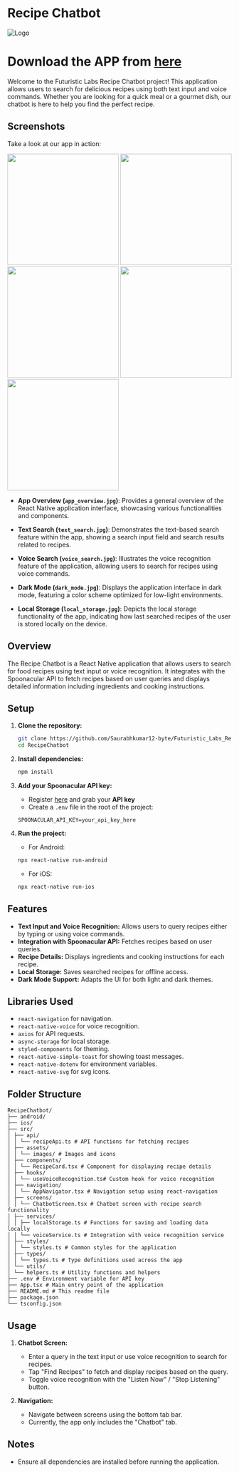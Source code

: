 # Recipe Chatbot

![Logo](https://static.wixstatic.com/media/c19454_13483078c1a04cd5aa4e9e7e619c41aa~mv2.png/v1/fill/w_336,h_61,al_c,q_85,usm_0.66_1.00_0.01,enc_auto/Horizontal%20logo.png)

# Download the APP from [here](https://drive.google.com/file/d/13O1PxL_6Q9LiLJ1Si433GCTbzZyQfjYl/view?usp=sharing)

Welcome to the Futuristic Labs Recipe Chatbot project! This application allows users to search for delicious recipes using both text input and voice commands. Whether you are looking for a quick meal or a gourmet dish, our chatbot is here to help you find the perfect recipe.

## Screenshots
Take a look at our app in action:

<p float="left">
  <img src="src/assets/images/app_overview.jpg" width="250" />
  <img src="src/assets/images/text_search.jpg" width="250" />
  <img src="src/assets/images/voice_search.jpg" width="250" />
  <img src="src/assets/images/dark_mode.jpg" width="250" />
  <img src="src/assets/images/local_storage.jpg" width="250" /> 
</p>

- **App Overview (`app_overview.jpg`)**: Provides a general overview of the React Native application interface, showcasing various functionalities and components.
  
- **Text Search (`text_search.jpg`)**: Demonstrates the text-based search feature within the app, showing a search input field and search results related to recipes.
  
- **Voice Search (`voice_search.jpg`)**: Illustrates the voice recognition feature of the application, allowing users to search for recipes using voice commands.
  
- **Dark Mode (`dark_mode.jpg`)**: Displays the application interface in dark mode, featuring a color scheme optimized for low-light environments.
  
- **Local Storage (`local_storage.jpg`)**: Depicts the local storage functionality of the app, indicating how last searched recipes of the user is stored locally on the device.

## Overview

The Recipe Chatbot is a React Native application that allows users to search for food recipes using text input or voice recognition. It integrates with the Spoonacular API to fetch recipes based on user queries and displays detailed information including ingredients and cooking instructions.

## Setup

1. **Clone the repository:**
    ```bash
    git clone https://github.com/Saurabhkumar12-byte/Futuristic_Labs_RecipeChatbot.git
    cd RecipeChatbot
    ```

2. **Install dependencies:**
    ```bash
    npm install
    ```

3. **Add your Spoonacular API key:**
    - Register [here](https://spoonacular.com/food-api) and grab your **API key**
    - Create a `.env` file in the root of the project:

    ```
    SPOONACULAR_API_KEY=your_api_key_here
    ```

4. **Run the project:**
    - For Android:
    ```bash
    npx react-native run-android
    ```
    - For iOS:
    ```bash
    npx react-native run-ios
    ```

## Features

- **Text Input and Voice Recognition:** Allows users to query recipes either by typing or using voice commands.
- **Integration with Spoonacular API:** Fetches recipes based on user queries.
- **Recipe Details:** Displays ingredients and cooking instructions for each recipe.
- **Local Storage:** Saves searched recipes for offline access.
- **Dark Mode Support:** Adapts the UI for both light and dark themes.

## Libraries Used

- `react-navigation` for navigation.
- `react-native-voice` for voice recognition.
- `axios` for API requests.
- `async-storage` for local storage.
- `styled-components` for theming.
- `react-native-simple-toast` for showing toast messages.
- `react-native-dotenv` for environment variables.
- `react-native-svg` for svg icons.

## Folder Structure

```
RecipeChatbot/
├── android/
├── ios/
├── src/
│ ├── api/
│ │ └── recipeApi.ts # API functions for fetching recipes
│ ├── assets/
│ │ └── images/ # Images and icons
│ ├── components/
│ │ └── RecipeCard.tsx # Component for displaying recipe details
│ ├── hooks/
│ │ └── useVoiceRecognition.ts# Custom hook for voice recognition
│ ├── navigation/
│ │ └── AppNavigator.tsx # Navigation setup using react-navigation
│ ├── screens/
│ │ └── ChatbotScreen.tsx # Chatbot screen with recipe search functionality
│ ├── services/
│ │ ├── localStorage.ts # Functions for saving and loading data locally
│ │ └── voiceService.ts # Integration with voice recognition service
│ ├── styles/
│ │ └── styles.ts # Common styles for the application
│ ├── types/
│ │ └── types.ts # Type definitions used across the app
│ └── utils/
│ └── helpers.ts # Utility functions and helpers
├── .env # Environment variable for API key
├── App.tsx # Main entry point of the application
├── README.md # This readme file
├── package.json
└── tsconfig.json
```


## Usage

1. **Chatbot Screen:**
   - Enter a query in the text input or use voice recognition to search for recipes.
   - Tap "Find Recipes" to fetch and display recipes based on the query.
   - Toggle voice recognition with the "Listen Now" / "Stop Listening" button.

2. **Navigation:**
   - Navigate between screens using the bottom tab bar.
   - Currently, the app only includes the "Chatbot" tab.

## Notes

- Ensure all dependencies are installed before running the application.

